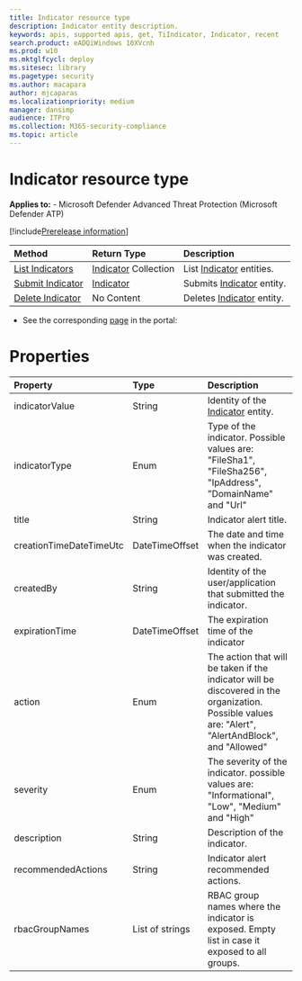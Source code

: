 ```yaml
---
title: Indicator resource type
description: Indicator entity description.
keywords: apis, supported apis, get, TiIndicator, Indicator, recent
search.product: eADQiWindows 10XVcnh
ms.prod: w10
ms.mktglfcycl: deploy
ms.sitesec: library
ms.pagetype: security
ms.author: macapara
author: mjcaparas
ms.localizationpriority: medium
manager: dansimp
audience: ITPro
ms.collection: M365-security-compliance 
ms.topic: article
---
```


# Indicator resource type

**Applies to:** - Microsoft Defender Advanced Threat Protection (Microsoft Defender ATP)

[!include[Prerelease information](prerelease.md)]

Method|Return Type |Description
:---|:---|:---
[List Indicators](get-ti-indicators-collection.md) | [Indicator](ti-indicator.md) Collection | List [Indicator](ti-indicator.md) entities.
[Submit Indicator](post-ti-indicator.md) | [Indicator](ti-indicator.md) | Submits [Indicator](ti-indicator.md) entity.
[Delete Indicator](delete-ti-indicator-by-id.md) | No Content | Deletes [Indicator](ti-indicator.md) entity.

- See the corresponding [page](https://securitycenter.windows.com/preferences2/custom_ti_indicators/files) in the portal: 

# Properties
Property |	Type	|	Description
:---|:---|:---
indicatorValue | String | Identity of the [Indicator](ti-indicator.md) entity.
indicatorType | Enum | Type of the indicator. Possible values are: "FileSha1", "FileSha256", "IpAddress", "DomainName" and "Url"
title | String | Indicator alert title.
creationTimeDateTimeUtc | DateTimeOffset | The date and time when the indicator was created.
createdBy | String | Identity of the user/application that submitted the indicator.
expirationTime | DateTimeOffset | The expiration time of the indicator
action | Enum | The action that will be taken if the indicator will be discovered in the organization. Possible values are: "Alert", "AlertAndBlock", and "Allowed"
severity | Enum | The severity of the indicator. possible values are: "Informational", "Low", "Medium" and "High"
description | String | Description of the indicator.
recommendedActions | String | Indicator alert recommended actions.
rbacGroupNames | List of strings | RBAC group names where the indicator is exposed. Empty list in case it exposed to all groups.


